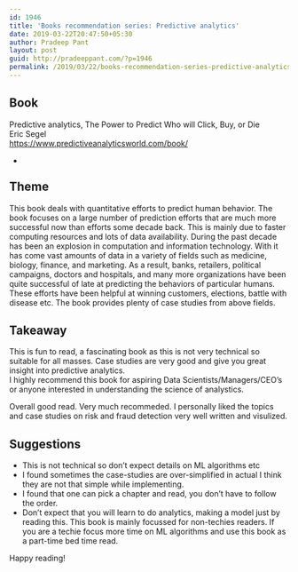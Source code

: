 ```yaml
---
id: 1946
title: 'Books recommendation series: Predictive analytics'
date: 2019-03-22T20:47:50+05:30
author: Pradeep Pant
layout: post
guid: http://pradeeppant.com/?p=1946
permalink: /2019/03/22/books-recommendation-series-predictive-analytics/
---
```

## Book 

Predictive analytics, The Power to Predict Who <g class="gr_ gr\_118 gr-alert gr\_spell gr\_inline\_cards gr\_run\_anim ContextualSpelling ins-del multiReplace" id="118" data-gr-id="118">will</g> Click, Buy, or Die  
Eric Segel  
<https://www.predictiveanalyticsworld.com/book/>  


<ul class="wp-block-gallery columns-1 is-cropped">
  <li class="blocks-gallery-item">
    <figure><img src="http://pradeeppant.com/wp-content/uploads/2019/03/WhatsApp-Image-2019-03-22-at-1.54.58-PM-674x1024.jpeg" alt="" data-id="1947" data-link="http://pradeeppant.com/?attachment_id=1947" class="wp-image-1947" srcset="http://pradeeppant.com/wp-content/uploads/2019/03/WhatsApp-Image-2019-03-22-at-1.54.58-PM-674x1024.jpeg 674w, http://pradeeppant.com/wp-content/uploads/2019/03/WhatsApp-Image-2019-03-22-at-1.54.58-PM-198x300.jpeg 198w, http://pradeeppant.com/wp-content/uploads/2019/03/WhatsApp-Image-2019-03-22-at-1.54.58-PM-768x1166.jpeg 768w, http://pradeeppant.com/wp-content/uploads/2019/03/WhatsApp-Image-2019-03-22-at-1.54.58-PM.jpeg 843w" sizes="(max-width: 674px) 100vw, 674px" /></figure>
  </li>
</ul>

## Theme

This book deals with quantitative efforts to predict human behavior. The book focuses on a large number of prediction efforts that are much more successful now than efforts some decade back. This is mainly due to faster computing resources and lots of data availability. During the past decade has been an explosion in computation and information technology. With it has come vast amounts of data in a variety of fields such as medicine, biology, finance, and marketing. As a result, banks, retailers, political campaigns, doctors and hospitals, and many more organizations have been quite successful&nbsp;of late at predicting the behaviors of particular humans. These efforts have been helpful at winning customers, elections, battle with disease etc. The book provides plenty of case studies from above fields.

## Takeaway

This is fun to read, a fascinating book as this is not very technical so suitable for all masses. Case studies are very good and give you great insight into predictive analytics.  
I highly recommend this book for aspiring Data Scientists/Managers/CEO&#8217;s or anyone interested in understanding the science of analystics. 

Overall good read. Very much recommeded. I personally liked the topics and case studies on risk and fraud detection very well written and visulized. 

## Suggestions

  * This is not technical so don&#8217;t expect details on ML algorithms etc 
  * I found sometimes the case-studies are over-simplified in actual I think they are not that simple while implementing. 
  * I found that one can pick a chapter and read, you don&#8217;t have to&nbsp;follow the order.
  * Don&#8217;t expect that you will learn to do analytics, making a model just by reading this. This book is mainly focussed for non-techies readers. If you are a techie focus more time on ML algorithms and use this book as a part-time <g class="gr_ gr\_1163 gr-alert gr\_spell gr\_inline\_cards gr\_run\_anim ContextualSpelling ins-del" id="1163" data-gr-id="1163">bed time</g> read.

Happy reading!



  
  


<!--EndFragment-->